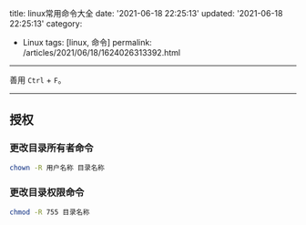 title: linux常用命令大全
date: '2021-06-18 22:25:13'
updated: '2021-06-18 22:25:13'
category: 
 - Linux
tags: [linux, 命令]
permalink: /articles/2021/06/18/1624026313392.html
---
善用 `Ctrl` + `F`。

---

## 授权

### 更改目录所有者命令

```bash
chown -R 用户名称 目录名称
```

### 更改目录权限命令

```bash
chmod -R 755 目录名称
```

